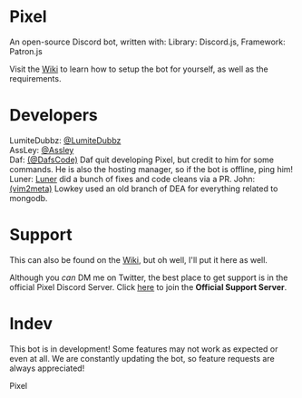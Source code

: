 # Pixel
An open-source Discord bot, written with: Library: Discord.js, Framework: Patron.js

Visit the <a href="https://github.com/LumiteDubbz/Pixel/wiki">Wiki</a> to learn how to setup the bot for yourself, as well as the requirements.

# Developers

LumiteDubbz: <a href="https://twitter.com/lumitedubbz">@LumiteDubbz</a><br>
AssLey: <a href="https://github.com/assley">@Assley</a><br>
Daf: <a href="https://github.com/dafscode">(@DafsCode)</a> Daf quit developing Pixel, but credit to him for some commands. He is also the hosting manager, so if the bot is offline, ping him!
Luner: <a href="https://github.com/Marathxnz">Luner</a> did a bunch of fixes and code cleans via a PR.
John: <a href="https://github.com/vim2meta">(vim2meta)</a> Lowkey used an old branch of DEA for everything related to mongodb.

# Support

This can also be found on the <a href="https://github.com/LumiteDubbz/Pixel/wiki">Wiki</a>, but oh well, I'll put it here as well.

Although you <em>can</em> DM me on Twitter, the best place to get support is in the official Pixel Discord Server. Click <a href="https://discord.me/pixelsupport"><u>here</u></a> to join the <strong>Official Support Server</strong>.

# Indev

This bot is in development! Some features may not work as expected or even at all. We are constantly updating the bot, so feature requests are always appreciated!

Pixel
